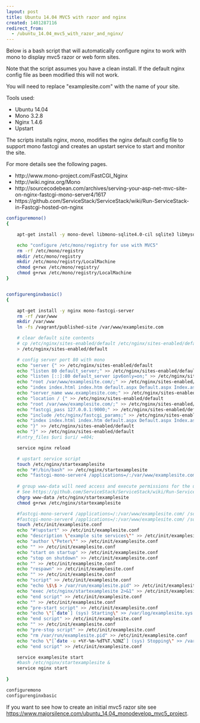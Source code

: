 ```yaml
---
layout: post
title: Ubuntu 14.04 MVC5 with razor and nginx
created: 1401287116
redirect_from:
  - /ubuntu_14.04_mvc5_with_razor_and_nginx/
---
```

Below is a bash script that will automatically configure nginx to work with mono to display mvc5 razor or web form sites.

Note that the script assumes you have a clean install.  If the default nginx config file as been modified this will not work.

You will need to replace "examplesite.com" with the name of your site.

Tools used:
<ul>
<li>Ubuntu 14.04</li>
<li>Mono 3.2.8</li>
<li>Nginx 1.4.6</li>
<li>Upstart</li>
</ul>


The scripts installs nginx, mono, modifies the nginx default config file to support mono fastcgi and creates an upstart service to start and monitor the site.

For more details see the following pages.

<ul>
<li>http://www.mono-project.com/FastCGI_Nginx</li>
<li>http://wiki.nginx.org/Mono</li>
<li>http://sourcecodebean.com/archives/serving-your-asp-net-mvc-site-on-nginx-fastcgi-mono-server4/1617</li>
<li>https://github.com/ServiceStack/ServiceStack/wiki/Run-ServiceStack-in-Fastcgi-hosted-on-nginx</li>
</ul>

```bash
configuremono()
{

	apt-get install -y mono-devel libmono-sqlite4.0-cil sqlite3 libmysql6.4-cil 

	echo "configure /etc/mono/registry for use with MVC5"
	rm -rf /etc/mono/registry
	mkdir /etc/mono/registry
	mkdir /etc/mono/registry/LocalMachine
	chmod g+rwx /etc/mono/registry/
	chmod g+rwx /etc/mono/registry/LocalMachine
}


configurenginxbasic()
{

	apt-get install -y nginx mono-fastcgi-server
	rm -rf /var/www
	mkdir /var/www
	ln -fs /vagrant/published-site /var/www/examplesite.com

	# clear default site contents
	# cp /etc/nginx/sites-enabled/default /etc/nginx/sites-enabled/default-backup
	> /etc/nginx/sites-enabled/default

	# config server port 80 with mono
	echo "server {" >> /etc/nginx/sites-enabled/default
	echo "listen 80 default_server;" >> /etc/nginx/sites-enabled/default
	echo "listen [::]:80 default_server ipv6only=on;" >> /etc/nginx/sites-enabled/default
	echo "root /var/www/examplesite.com/;" >> /etc/nginx/sites-enabled/default
	echo "index index.html index.htm default.aspx Default.aspx Index.aspx index.aspx;" >> /etc/nginx/sites-enabled/default
	echo "server_name www.examplesite.com;" >> /etc/nginx/sites-enabled/default
	echo "location / {" >> /etc/nginx/sites-enabled/default
	echo "root /var/www/examplesite.com/;" >> /etc/nginx/sites-enabled/default
	echo "fastcgi_pass 127.0.0.1:9000;" >> /etc/nginx/sites-enabled/default
	echo "include /etc/nginx/fastcgi_params;" >> /etc/nginx/sites-enabled/default
	echo "index index.html index.htm default.aspx Default.aspx Index.aspx index.aspx;" >> /etc/nginx/sites-enabled/default
	echo "}" >> /etc/nginx/sites-enabled/default
	echo "}" >> /etc/nginx/sites-enabled/default
	#\ntry_files $uri $uri/ =404;

	service nginx reload

	# upstart service script
	touch /etc/nginx/startexamplesite
	echo "#!/bin/bash" >> /etc/nginx/startexamplesite
	echo "fastcgi-mono-server4 /applications=/:/var/www/examplesite.com/ /socket=tcp:127.0.0.1:9000" >> /etc/nginx/startexamplesite
	
	# group www-data will need access and execute permissions for the upstart service to be able to bring up fast cgi
	# See https://github.com/ServiceStack/ServiceStack/wiki/Run-ServiceStack-in-Fastcgi-hosted-on-nginx
	chgrp www-data /etc/nginx/startexamplesite
	chmod g+rwx /etc/nginx/startexamplesite

	#fastcgi-mono-server4 /applications=/:/var/www/examplesite.com/ /socket=unix:/tmp/fastcgi.socket
	#fastcgi-mono-server4 /applications=/:/var/www/examplesite.com/ /socket=tcp:127.0.0.1:9000
	touch /etc/init/examplesite.conf
	echo "#!upstart" >> /etc/init/examplesite.conf
	echo "description \"example site services\"" >> /etc/init/examplesite.conf
	echo "author \"Peter\"" >> /etc/init/examplesite.conf
	echo "" >> /etc/init/examplesite.conf
	echo "start on startup" >> /etc/init/examplesite.conf
	echo "stop on shutdown" >> /etc/init/examplesite.conf
	echo "" >> /etc/init/examplesite.conf
	echo "respawn" >> /etc/init/examplesite.conf
	echo "" >> /etc/init/examplesite.conf
	echo "script" >> /etc/init/examplesite.conf
	echo "echo \$\$ > /var/run/examplesite.pid" >> /etc/init/examplesite.conf
	echo "exec /etc/nginx/startexamplesite 2>&1" >> /etc/init/examplesite.conf
	echo "end script" >> /etc/init/examplesite.conf
	echo "" >> /etc/init/examplesite.conf
	echo "pre-start script" >> /etc/init/examplesite.conf
	echo "echo \"[`date`] (sys) Starting\" >> /var/log/examplesite.sys.log" >> /etc/init/examplesite.conf
	echo "end script" >> /etc/init/examplesite.conf
	echo "" >> /etc/init/examplesite.conf
	echo "pre-stop script" >> /etc/init/examplesite.conf
	echo "rm /var/run/examplesite.pid" >> /etc/init/examplesite.conf
	echo "echo \"[`date -u +%Y-%m-%dT%T.%3NZ`] (sys) Stopping\" >> /var/log/examplesite.sys.log" >> /etc/init/examplesite.conf
	echo "end script" >> /etc/init/examplesite.conf

	service examplesite start	
	#bash /etc/nginx/startexamplesite &
	service nginx start
	
}

configuremono
configurenginxbasic
```

If you want to see how to create an initial mvc5 razor site see https://www.majorsilence.com/ubuntu_14.04_monodevelop_mvc5_project.
